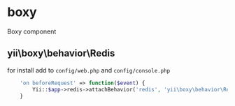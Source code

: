 # boxy
Boxy component

## yii\boxy\behavior\Redis

for install add to `config/web.php` and `config/console.php`

```php
    'on beforeRequest' => function($event) {
        Yii::$app->redis->attachBehavior('redis', 'yii\boxy\behavior\Redis');
    }
```